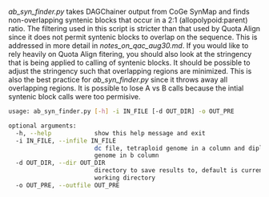 *ab_syn_finder.py* takes DAGChainer output from CoGe SynMap and finds non-overlapping syntenic blocks that occur in 
a 2:1 (allopolypoid:parent) ratio. The filtering used in this script is stricter than that used by Quota Align since
it does not permit syntenic blocks to overlap on the sequence. This is addressed in more detail in 
*notes_on_qac_aug30.md*. If you would like to rely heavily on Quota Align fitering, you should also look at the 
stringency that is being applied to calling of syntenic blocks. It should be possible to adjust the stringency such 
that overlapping regions are minimized. This is also the best practice for *ab_syn_finder.py* since it throws away all
overlapping regions. It is possible to lose A vs B calls because the intial syntenic block calls were too permisive. 

```bash
usage: ab_syn_finder.py [-h] -i IN_FILE [-d OUT_DIR] -o OUT_PRE

optional arguments:
  -h, --help            show this help message and exit
  -i IN_FILE, --infile IN_FILE
                        dc file, tetraploid genome in a column and diploid
                        genome in b column
  -d OUT_DIR, --dir OUT_DIR
                        directory to save results to, default is current
                        working directory
  -o OUT_PRE, --outfile OUT_PRE

```
